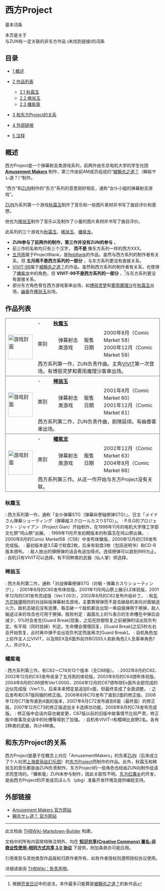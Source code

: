 # 西方Project

<!-- source html: G:\repos\THBWiki-Markdown-Builder\THBWikiMarkdown\Temp\main\1\1a\ns0%3A%E8%A5%BF%E6%96%B9Project.html -->

基本词条

本页是关于  
与ZUN有一定关联的非东方作品 (未找到链接)的词条
## 目录

- [1 概述](#概述)
- [2 作品列表](#作品列表)

  - [2.1 秋霜玉](#秋霜玉)
  - [2.2 稀翁玉](#稀翁玉)
  - [2.3 幡紫竜](#幡紫竜)



- [3 和东方Project的关系](#和东方Project的关系)
- [4 外部链接](#外部链接)
- [5 注释](#注释)




## 概述
  
西方Project是一个弹幕射击类游戏系列，前两作由东京电机大学的学生社团 **[Amusement Makers](./Amusement_Makers.md)** 制作，第三作由前AM成员组成的“[被瞬杀之道？](./被瞬杀之道？.md)（瞬殺サレ道？）”制作。  

“西方”和[ZUN](./ZUN.md)制作的“东方”系列的意思刚好相反，通称“女仆小姐的弹幕射击游戏”。
  
  
[ZUN](./ZUN.md)为系列第一个游戏[秋霜玉](./秋霜玉.md)制作了音乐和一些图片素材并书写了曲目评价和感想。  

他也为[稀翁玉](./稀翁玉.md)制作了音乐以及制作了小量的图片素材并书写了曲目评价。
  
  
此系列的三个游戏为[秋霜玉](./秋霜玉.md)、[稀翁玉](./稀翁玉.md)、[幡紫龙](./幡紫龙.md)。
  

-  **ZUN参与了前两作的制作，第三作并没有ZUN的参与** 。
- 前三作的名称均只有三个汉字， **而不是** 像东方系列一样的西方XXX。
- [五月雨](http://en.touhouwiki.net/wiki/Samidare)属于ProjectBlank，是[RebRank](./RebRank.md)的作品。虽然与西方系列的制作者有关系，但 **五月雨不是西方系列的一部分** ，与东方系列更没有直接关系。
- [VIVIT-99](./VIVIT-99.md)属于[被瞬杀之道？](./被瞬杀之道？.md)的作品。虽然和西方系列的制作者有关系，也使用了[幡紫龙](./幡紫龙.md)中的角色，但 **VIVIT-99不是西方系列的一部分** ，[^cite_note-1]与东方系列更没有直接关系。
- 部分东方角色曾在西方游戏客串出场，如[博丽灵梦](./博丽灵梦（西方）.md)和[雾雨魔理沙](./雾雨魔理沙（西方）.md)在[秋霜玉](./秋霜玉.md)出场，[幽香](./幽香（西方）.md)在[稀翁玉](./稀翁玉.md)出场。

## 作品列表

<table><tbody><tr style="border:#AAAAAA;border-left-style: solid;border-left-width: 2px;border-right-style: solid;border-right-width: 2px;border-top-style: solid;border-top-width: 2px;"><td rowspan="3" width="81"><a href="./文件-秋霜玉封面.jpg.md" class="image" title="游戏封面"><img alt="游戏封面" src="https://upload.thwiki.cc/thumb/3/37/%E7%A7%8B%E9%9C%9C%E7%8E%89%E5%B0%81%E9%9D%A2.jpg/80px-%E7%A7%8B%E9%9C%9C%E7%8E%89%E5%B0%81%E9%9D%A2.jpg" decoding="async" loading="lazy" width="80" height="80" srcset="https://upload.thwiki.cc/thumb/3/37/%E7%A7%8B%E9%9C%9C%E7%8E%89%E5%B0%81%E9%9D%A2.jpg/120px-%E7%A7%8B%E9%9C%9C%E7%8E%89%E5%B0%81%E9%9D%A2.jpg 1.5x, https://upload.thwiki.cc/thumb/3/37/%E7%A7%8B%E9%9C%9C%E7%8E%89%E5%B0%81%E9%9D%A2.jpg/160px-%E7%A7%8B%E9%9C%9C%E7%8E%89%E5%B0%81%E9%9D%A2.jpg 2x" data-file-width="384" data-file-height="384"></a></td><td style="width:60px;padding:3px 9px 3px 7px;">-</td><td class="bg-color-warning-10" colspan="4" style="width:500px;padding:3px 9px 3px 7px;"><b><a href="./秋霜玉.md" title="秋霜玉">秋霜玉</a></b></td></tr><tr style="border:#AAAAAA;border-left-style: solid;border-left-width: 2px;border-right-style: solid;border-right-width: 2px;"><td class="bg-color-info-10" style="width:60px;padding:3px 0px 3px 7px;border-right-style: none;border-right-width: 0;">类别</td><td class="bg-color-info-10" style="width:15px;padding:3px 9px 3px 0px;border-left-style: none;border-left-width: 0;"></td><td style="width:120px;padding:3px 9px 3px 7px;">弹幕射击类游戏</td><td class="bg-color-info-10" style="width:80px;padding:3px 9px 3px 7px;">贩售日期</td><td style="width:280px;padding:3px 9px 3px 7px;">2000年8月（Comic Market 58）<br>2000年12月（Comic Market 59）</td></tr><tr style="border:#AAAAAA;border-left-style: solid;border-left-width: 2px;border-right-style: solid;border-right-width: 2px;border-bottom-style: solid;border-bottom-width: 2px;"><td colspan="5">西方系列第一作，ZUN负责作曲。主角<a href="./VIVIT.md" title="VIVIT">VIVIT</a>第一次登场。有博丽灵梦和雾雨魔理沙客串出场。</td></tr><tr style="border:#AAAAAA;border-left-style: solid;border-left-width: 2px;border-right-style: solid;border-right-width: 2px;border-top-style: solid;border-top-width: 2px;"><td rowspan="3"><a href="./文件-稀翁玉封面.jpg.md" class="image" title="游戏封面"><img alt="游戏封面" src="https://upload.thwiki.cc/thumb/7/79/%E7%A8%80%E7%BF%81%E7%8E%89%E5%B0%81%E9%9D%A2.jpg/80px-%E7%A8%80%E7%BF%81%E7%8E%89%E5%B0%81%E9%9D%A2.jpg" decoding="async" loading="lazy" width="80" height="80" srcset="https://upload.thwiki.cc/thumb/7/79/%E7%A8%80%E7%BF%81%E7%8E%89%E5%B0%81%E9%9D%A2.jpg/120px-%E7%A8%80%E7%BF%81%E7%8E%89%E5%B0%81%E9%9D%A2.jpg 1.5x, https://upload.thwiki.cc/thumb/7/79/%E7%A8%80%E7%BF%81%E7%8E%89%E5%B0%81%E9%9D%A2.jpg/160px-%E7%A8%80%E7%BF%81%E7%8E%89%E5%B0%81%E9%9D%A2.jpg 2x" data-file-width="598" data-file-height="600"></a></td><td style="width:60px;padding:3px 9px 3px 7px;">-</td><td class="bg-color-warning-10" colspan="4" style="width:500px;padding:3px 9px 3px 7px;"><b><a href="./稀翁玉.md" title="稀翁玉">稀翁玉</a></b></td></tr><tr style="border:#AAAAAA;border-left-style: solid;border-left-width: 2px;border-right-style: solid;border-right-width: 2px;"><td class="bg-color-info-10" style="width:60px;padding:3px 0px 3px 7px;border-right-style: none;border-right-width: 0;">类别</td><td class="bg-color-info-10" style="width:15px;padding:3px 9px 3px 0px;border-left-style: none;border-left-width: 0;"></td><td style="width:120px;padding:3px 9px 3px 7px;">弹幕射击类游戏</td><td class="bg-color-info-10" style="width:80px;padding:3px 9px 3px 7px;">贩售日期</td><td style="width:280px;padding:3px 9px 3px 7px;">2001年8月（Comic Market 60）<br>2001年12月（Comic Market 61）</td></tr><tr style="border:#AAAAAA;border-left-style: solid;border-left-width: 2px;border-right-style: solid;border-right-width: 2px;border-bottom-style: solid;border-bottom-width: 2px;"><td colspan="5">西方系列第二作，ZUN负责作曲，剧情延续。有幽香客串出场。</td></tr><tr style="border:#AAAAAA;border-left-style: solid;border-left-width: 2px;border-right-style: solid;border-right-width: 2px;border-top-style: solid;border-top-width: 2px;"><td rowspan="3"><a href="./文件-SH03_Cover_C65.jpg.md" class="image" title="游戏封面"><img alt="游戏封面" src="https://upload.thwiki.cc/thumb/f/f0/SH03_Cover_C65.jpg/80px-SH03_Cover_C65.jpg" decoding="async" loading="lazy" width="80" height="79" srcset="https://upload.thwiki.cc/thumb/f/f0/SH03_Cover_C65.jpg/120px-SH03_Cover_C65.jpg 1.5x, https://upload.thwiki.cc/thumb/f/f0/SH03_Cover_C65.jpg/160px-SH03_Cover_C65.jpg 2x" data-file-width="512" data-file-height="506"></a></td><td style="width:60px;padding:3px 9px 3px 7px;">-</td><td class="bg-color-warning-10" colspan="4" style="width:500px;padding:3px 9px 3px 7px;"><b><a href="./幡紫龙.md" title="幡紫龙">幡紫龙</a></b></td></tr><tr style="border:#AAAAAA;border-left-style: solid;border-left-width: 2px;border-right-style: solid;border-right-width: 2px;"><td class="bg-color-info-10" style="width:60px;padding:3px 0px 3px 7px;border-right-style: none;border-right-width: 0;">类别</td><td class="bg-color-info-10" style="width:15px;padding:3px 9px 3px 0px;border-left-style: none;border-left-width: 0;"></td><td style="width:120px;padding:3px 9px 3px 7px;">弹幕射击类游戏</td><td class="bg-color-info-10" style="width:80px;padding:3px 9px 3px 7px;">贩售日期</td><td style="width:280px;padding:3px 9px 3px 7px;">2002年12月（Comic Market 63）<br>2004年8月（Comic Market 66）</td></tr><tr style="border:#AAAAAA;border-left-style: solid;border-left-width: 2px;border-right-style: solid;border-right-width: 2px;border-bottom-style: solid;border-bottom-width: 2px;"><td colspan="5">西方系列第三作。从这一作开始与东方Project没有关联。</td></tr></tbody></table>


### 秋霜玉
: 西方系列第一作，通称「女仆弹幕STG（弹幕纵卷轴擦弹STG）」，日文「メイドさん弾幕シューティング（弾幕縦スクロールカスりSTG）」。
: P.B.G的プロジェクト・ジャイアン（Project Gian）开始制作，在1998年11月的电机大学理工学部文化祭“鸠山祭”出展。
: 1999年11月开发初期版本的秋霜玉在鸠山祭出展。
: 2000年8月的Comic Market58（C58）中发布体験版，2000年12月的C59发布完成版。
: 最初版本是3.5英寸软盘2枚，后来有软盘3枚（包括说明书）和CD-R版本颁布。
: 敌人放出的弾擦弹的话会有追加得点。连续擦弹可以直到999为止。
: 自机只有VIVIT可以选择，有不同种类的武器（仙人掌）供选择。

### 稀翁玉
: 西方系列第二作，通称「对战弾幕擦弹STG（対戦・弾幕カスりシューティング）」
: 2001年8月的C60发布体验版，2001年11月鸠山祭上展示LE体验版，2001年12月的C61发布完成版（Ver.1.003），2002年8月的C62发布升级补丁。
: 和[东方花映塚](./东方花映塚.md)相仿的对战纵版弹幕射击游戏，主要靠擦弹而不是击破敌机来向对面输送火力，敌机击破后没有连爆，每击破一个敌机都会出现一串自狙弹用于擦弹，敌人输送过来的攻击也可用于擦弹。胜败判定：画面左上的%表示的生命槽在中弹后会减少，0%时会发生[Guard Break]现象，之后在防御恢复之前被弾的话出现负判定。有平局（同时挂掉）判定。生命槽会慢慢回复，[Guard Break]之后5秒左右会开始恢复，此时再中弹不会出现负判定而是再次[Guard Break]。
: 自机角色加上前作主人公VIVIT，以及除EX及6面外前作BOSS5人和新角色2人及客串角色1人，共计9人。

### 幡紫竜
: 西方系列第三作。有C62～C74共12个版本（无C68版）。
: 2002年8月的C62、2002年12月的C63发布收录了五月雨的体验版，2003年8月的C64颁布体验版，2004年8月的C66颁布Ver1.0000，2004年12月的C67颁布除Ex面外全部完成的近似完成版（Ver1.1）。后来本来预定是追加Ex面，但最终变成了全面调整。
: 之后发布和C67版同捆的修正版。2006年8月C70发布了直到2面的修正版，2006年12月C71发布直到4面的版本，2007年8月C72发布直到6面（最终面）的修正版，2007年12月C73的修正版追加关卡选择功功能，2008年8月的C74发布完成版。
: 修正版中会话内容也被変更，C67版以前的旧版中故事情节比较严肃，修正版中故事及会话中的吐槽等得到了加强。
: 自机有VIVIT-r和樱崎比良野2名。各有2种类的武器，共计4种类。

## 和东方Project的关系
  
西方Project是基于在概念上对应「AmusementMakers」的先辈[ZUN](./ZUN.md)（后来成立了个人社团[上海爱丽丝幻乐团](./上海爱丽丝幻乐团.md)）的[东方Project](./东方Project.md)而制作的作品。此外，秋霜玉和稀翁玉的音乐都是由ZUN负责制作，东方Project的一些角色也经由ZUN向制作组请求而登场的。『幡紫竜』ZUN未参与制作，因此关联性不明。[东方红魔乡](./东方红魔乡.md)的开发，是由西方Project的开发成员ぽんち（pbg）准备开发环境及提供编程支持。
  

## 外部链接
- [Amusement Makers 官方网站](http://www.amusement-makers.org/)
- [瞬杀サレ道？ 官方网站](http://ss-do.sakura.ne.jp/index.html)


[^cite_note-1]: 根据[开发日记](https://ss-do.sakura.ne.jp/#/diary/98)中的说法，本作最多只能算是[被瞬杀之道？](./被瞬杀之道？.md)的新作品

  
  





---

此文档由 [THBWiki-Markdown-Builder](https://github.com/Delsin-Yu/THBWiki-Markdown-Builder) 构建。

文档中的所有内容除特殊注明外，均在 [**知识共享(Creative Commons) 署名-非商业性使用-相同方式共享 3.0 协议**](https://creativecommons.org/licenses/by-sa/3.0/deed.zh-hans) 下提供，附加条款亦可能应用。

引用类型与其他类型作品版权归原作者所有，如有作者授权则遵照授权协议使用。

详细请查阅 [THBWiki：免责声明](https://thbwiki.cc/THBWiki:%E5%85%8D%E8%B4%A3%E5%A3%B0%E6%98%8E)。

